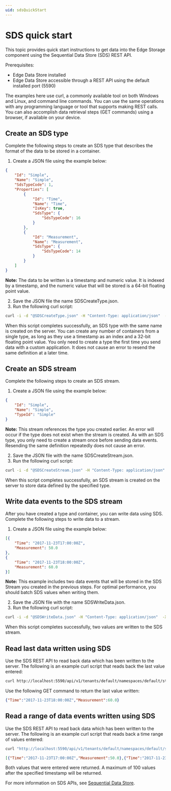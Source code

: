 ```yaml
---
uid: sdsQuickStart
---
```


# SDS quick start

This topic provides quick start instructions to get data into the Edge Storage component using the Sequential Data Store (SDS) REST API. 

Prerequisites:
  * Edge Data Store installed
  * Edge Data Store accessible through a REST API using the default installed port (5590)

The examples here use curl, a commonly available tool on both Windows and Linux, and command line commands. You can use the same operations with any programming language or tool that supports making REST calls. You can also accomplish data retrieval steps (GET commands) using a browser, if available on your device.

## Create an SDS type

Complete the following steps to create an SDS type that describes the format of the data to be stored in a container.

1. Create a JSON file using the example below:

```json
{
    "Id": "Simple",
    "Name": "Simple",
    "SdsTypeCode": 1,
    "Properties": [
        {
            "Id": "Time",
            "Name": "Time",
            "IsKey": true,
            "SdsType": {
                "SdsTypeCode": 16
            }
        },
        {
            "Id": "Measurement",
            "Name": "Measurement",
            "SdsType": {
                "SdsTypeCode": 14
            }
        }
    ]
}
```

**Note:** The data to be written is a timestamp and numeric value. It is indexed by a timestamp, and the numeric value that will be stored is a 64-bit floating point value. 

2. Save the JSON file the name SDSCreateType.json.
3. Run the following curl script:

```bash
curl -i -d "@SDSCreateType.json" -H "Content-Type: application/json"  -X POST http://localhost:5590/api/v1/tenants/default/namespaces/default/types/Simple
```

When this script completes successfully, an SDS type with the same name is created on the server. You can create any number of containers from a single type, as long as they use a timestamp as an index and a 32-bit floating point value. You only need to create a type the first time you send data with a custom application. It does not cause an error to resend the same definition at a later time.

## Create an SDS stream

Complete the following steps to create an SDS stream. 

1. Create a JSON file using the example below:

```json
{
    "Id": "Simple",
    "Name": "Simple",
    "TypeId": "Simple"
}
```

**Note:** This stream references the type you created earlier.  An error will occur if the type does not exist when the stream is created. As with an SDS type, you only need to create a stream once before sending data events. Resending the same definition repeatedly does not cause an error.

2. Save the JSON file with the name SDSCreateStream.json.
3. Run the following curl script:

```bash
curl -i -d "@SDSCreateStream.json" -H "Content-Type: application/json"  -X POST http://localhost:5590/api/v1/tenants/default/namespaces/default/streams/Simple
```

When this script completes successfully, an SDS stream is created on the server to store data defined by the specified type.

## Write data events to the SDS stream

After you have created a type and container, you can write data using SDS. Complete the following steps to write data to a stream.

1. Create a JSON file using the example below:

```json
[{
    "Time": "2017-11-23T17:00:00Z",
    "Measurement": 50.0
},
{
    "Time": "2017-11-23T18:00:00Z",
    "Measurement": 60.0
}]
```

**Note:** This example includes two data events that will be stored in the SDS Stream you created in the previous steps. For optimal performance, you should batch SDS values when writing them.

2. Save the JSON file with the name SDSWriteData.json.
3. Run the following curl script:

```bash
curl -i -d "@SDSWriteData.json" -H "Content-Type: application/json"  -X POST http://localhost:5590/api/v1/tenants/default/namespaces/default/streams/Simple/Data
```

When this script completes successfully, two values are written to the SDS stream.

## Read last data written using SDS

Use the SDS REST API to read back data which has been written to the server. The following is an example curl script that reads back the last value entered:

```bash
curl http://localhost:5590/api/v1/tenants/default/namespaces/default/streams/Simple/Data/Last
```

Use the following GET command to return the last value written:

```json
{"Time":"2017-11-23T18:00:00Z","Measurement":60.0}
```

## Read a range of data events written using SDS

Use the SDS REST API to read back data which has been written to the server. The following is an example curl script that reads back a time range of values entered:

```bash
curl "http://localhost:5590/api/v1/tenants/default/namespaces/default/streams/Simple/Data?startIndex=2017-07-08T13:00:00Z&count=100"
```

```json
[{"Time":"2017-11-23T17:00:00Z","Measurement":50.0},{"Time":"2017-11-23T18:00:00Z","Measurement":60.0}]
```

Both values that were entered were returned. A maximum of 100 values after the specified timestamp will be returned.

For more information on SDS APIs, see [Sequential Data Store](xref:sdsOverview).
